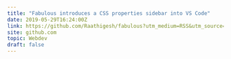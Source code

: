 ```yaml
---
title: "Fabulous introduces a CSS properties sidebar into VS Code"
date: 2019-05-29T16:24:00Z
link: https://github.com/Raathigesh/fabulous?utm_medium=RSS&utm_source=hune
site: github.com
topic: Webdev
draft: false
---
```

